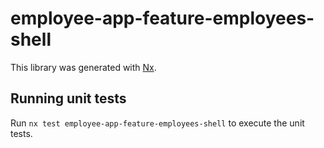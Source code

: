 # employee-app-feature-employees-shell

This library was generated with [Nx](https://nx.dev).

## Running unit tests

Run `nx test employee-app-feature-employees-shell` to execute the unit tests.
